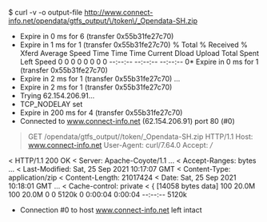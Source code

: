 $ curl -v -o output-file http://www.connect-info.net/opendata/gtfs_output/\/token\/_Opendata-SH.zip
* Expire in 0 ms for 6 (transfer 0x55b31fe27c70)
* Expire in 1 ms for 1 (transfer 0x55b31fe27c70)
  % Total    % Received % Xferd  Average Speed   Time    Time     Time  Current
                                 Dload  Upload   Total   Spent    Left  Speed
  0     0    0     0    0     0      0      0 --:--:-- --:--:-- --:--:--     0* Expire in 0 ms for 1 (transfer 0x55b31fe27c70)
* Expire in 2 ms for 1 (transfer 0x55b31fe27c70)
...
* Expire in 2 ms for 1 (transfer 0x55b31fe27c70)
*   Trying 62.154.206.91...
* TCP_NODELAY set
* Expire in 200 ms for 4 (transfer 0x55b31fe27c70)
* Connected to www.connect-info.net (62.154.206.91) port 80 (#0)
> GET /opendata/gtfs_output/\/token\/_Opendata-SH.zip HTTP/1.1
> Host: www.connect-info.net
> User-Agent: curl/7.64.0
> Accept: */*
> 
< HTTP/1.1 200 OK
< Server: Apache-Coyote/1.1
...
< Accept-Ranges: bytes
...
< Last-Modified: Sat, 25 Sep 2021 10:17:07 GMT
< Content-Type: application/zip
< Content-Length: 21017424
< Date: Sat, 25 Sep 2021 10:18:01 GMT
...
< Cache-control: private
< 
{ [14058 bytes data]
100 20.0M  100 20.0M    0     0  5120k      0  0:00:04  0:00:04 --:--:-- 5120k
* Connection #0 to host www.connect-info.net left intact
